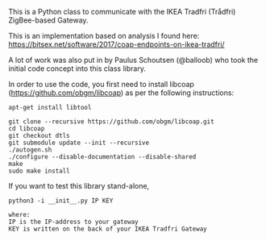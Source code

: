 This is a Python class to communicate with the IKEA Tradfri (Trådfri) ZigBee-based Gateway.

This is an implementation based on analysis I found here:  
https://bitsex.net/software/2017/coap-endpoints-on-ikea-tradfri/  

A lot of work was also put in by Paulus Schoutsen (@balloob) who took the initial code concept into this class library.

In order to use the code, you first need to install libcoap (https://github.com/obgm/libcoap) as per the following instructions:

```
apt-get install libtool

git clone --recursive https://github.com/obgm/libcoap.git
cd libcoap
git checkout dtls
git submodule update --init --recursive
./autogen.sh
./configure --disable-documentation --disable-shared
make
sudo make install
```

If you want to test this library stand-alone, 
```
python3 -i __init__.py IP KEY

where:
IP is the IP-address to your gateway
KEY is written on the back of your IKEA Tradfri Gateway

```
